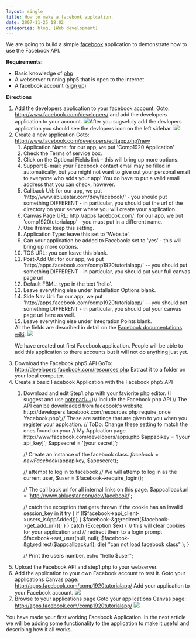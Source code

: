 ```yaml
---
layout: single
title: How to make a facebook applcation.
date: 2007-11-25 18:02
categories: blog, [Web development]
---
```

We are going to build a simple <a href="http://www.facebook.com/">facebook</a> application to demonstrate how to use the Facebook API.

<strong>Requirements:</strong>
<ul>
	<li>Basic knowledge of <a href="http://www.php.net/">php</a></li>
	<li>A webserver running php5 that is open to the internet.</li>
	<li>A facebook account (<a href="https://www.facebook.com/r.php">sign up</a>)</li>
</ul>
<strong>Directions</strong>
<ol>
	<li>Add the developers application to your facebook account.
Goto: <a href="http://www.facebook.com/developers/">http://www.facebook.com/developers/</a> and add the developers application to your account.
<img src="/public/uploads/2007/11/adddevlopers.png" />After you sugsefuly add the devlopers application you should see the devlopers icon on the left sidebar.
<img src="/public/uploads/2007/11/adddevlopers2.png" /></li>
	<li>Create a new application
Goto: <a href="http://www.facebook.com/developers/editapp.php?new">http://www.facebook.com/developers/editapp.php?new</a>
<ol>
	<li>Application Name: for our app, we put 'Comp1920 Application'</li>
	<li>Check the Terms of service box.</li>
	<li>Click on the Optional Fields link - this will bring up more options.</li>
	<li>Support E-mail: your Facebook contact email may be filled in automatically, but you might not want to give out your personal email to everyone who adds your app! You do have to put a valid email address that you can check, however.</li>
	<li>Callback Url: for our app, we put 'http://www.abluestar.com/dev/facebook/' - you should put something DIFFERENT - in particular, you should put the url of the directory on your server where you will create your application.</li>
	<li>Canvas Page URL: http://apps.facebook.com/: for our app, we put 'comp1920tutorialapp' - you must put in a different name.</li>
	<li>Use Iframe: keep this setting.</li>
	<li>Application Type: leave this set to 'Website'.</li>
	<li>Can your application be added to Facebook: set to 'yes' - this will bring up more options.</li>
	<li>TOS URL: you can leave this blank.</li>
	<li>Post-Add Url: for our app, we put 'http://apps.facebook.com/comp1920tutorialapp/' -- you should put something DIFFERENT - in particular, you should put your full canvas page url.</li>
	<li>Default FBML: type in the text 'hello'.</li>
	<li>Leave everything else under Installation Options blank.</li>
	<li>Side Nav Url: for our app, we put 'http://apps.facebook.com/comp1920tutorialapp/' -- you should put something DIFFERENT - in particular, you should put your canvas page url here as well.</li>
	<li>Leave everything else under Integration Points blank.</li>
</ol>
All the fields are described in detail on the <a href="http://developers.facebook.com/documentation.php">Facebook documentations wiki</a>.

<img src="/public/uploads/2007/11/popfriends.png" />

We have created out first Facebook application.
People will be able to add this application to there accounts but it will not do anything just yet.</li>
	<li>Download the Facebook php5 API
GoTo: <a href="http://developers.facebook.com/resources.php">http://developers.facebook.com/resources.php</a>
Extract it to a folder on your local computer.</li>
	<li>Create a basic Facebook Application with the Facebook php5 API
<ol>
	<li>Download and edit Step1.php with your faviorite php editor. (I suggest and use <a href="http://notepad-plus.sourceforge.net/uk/site.htm">notepad++</a>)<code></code>// Include the Facebook php API
// The API can be downloaded from facebook's website. http://developers.facebook.com/resources.php
require_once 'facebook.php';// These are settings that are given to you when you register your applcation.
// ToDo: Change these setting to match the ones found on your
//		 My Applcation page http://www.facebook.com/developers/apps.php
$appapikey = '[your api_key]';
$appsecret = '[your secret]';

// Create an instance of the facebook class.
$facebook = new Facebook($appapikey, $appsecret);

// attempt to log in to facebook
// We will attemp to log in as the current user,
$user = $facebook-&gt;require_login();

// The call back url for all internal links on this page.
$appcallbackurl = 'http://www.abluestar.com/dev/facebook/';

// catch the exception that gets thrown if the cookie has an invalid session_key in it
try {
if (!$facebook-&gt;api_client-&gt;users_isAppAdded()) {
$facebook-&gt;redirect($facebook-&gt;get_add_url());
}
} catch (Exception $ex) {
// this will clear cookies for your application and
// redirect them to a login prompt
$facebook-&gt;set_user(null, null);
$facebook-&gt;redirect($appcallbackurl);
die( "can not load facebook class" );
}

// Print the users number.
echo "hello $user";</li>
</ol>
</li>
	<li>Upload the Facebook API and step1.php to your webserver.</li>
	<li>Add the application to your own Facebook account to test it.
Goto your applications Canvas page: <a href="http://apps.facebook.com/comp1920tutorialapp/">http://apps.facebook.com/comp1920tutorialapp/</a>
Add your application to your Facebook account.
<img src="/public/uploads/2007/11/addapplcation.png" /></li>
	<li>Browse to your applications page
Goto your applications Canvas page: <a href="http://apps.facebook.com/comp1920tutorialapp/">http://apps.facebook.com/comp1920tutorialapp/</a>
<img src="/public/uploads/2007/11/done.png" /></li>
</ol>
You have made your first working Facebook Application.
In the next article we will be adding some functionality to the application to make it useful and describing how it all works.
